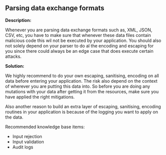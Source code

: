 
Parsing data exchange formats
-------

**Description:**

Whenever you are parsing data exchange formats such as, XML, JSON, CSV, etc, you
have to make sure that whenever these data files contain malicious code this wil not be
executed by your application. You should also not solely depend on your parser to do al 
the encoding and escaping for you since there could always be an edge case that does 
execute certain attacks. 

 
**Solution:**

We highly recommend to do your own escaping, sanitising, encoding on all data before 
entering your application. The risk also depend on the context of wherever you are putting
this data into. So before you are doing any mutations with your data after getting it from
the resources, make sure you have applied the right mitigations. 

Also another reason to build an extra layer of escaping, sanitising, encoding routines 
in your application is because of the logging you want to apply on the data.

Recommended knowledge base items:
- Input rejection
- Input validation
- Audit logs
